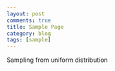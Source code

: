 ```yaml
---
layout: post
comments: true
title: Sample Page
category: blog
tags: [sample]
---
```


Sampling from uniform distribution